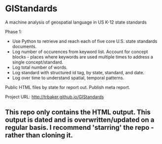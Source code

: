 # GIStandards
A machine analysis of geospatial language in US K-12 state standards

Phase 1:
<ul>
<li>Use Python to retrieve and reach each of five core U.S. state standards documents.
<li>Log number of occurences from keyword list. Account for concept blocks - places where keywords are used multiple times to address a single concept/standard.
<LI>Log total number of words.
<li>Log standard with structured id tag, by state, standard, and date.
<li>Log over time to understand spatial, temporal patterns.
</ul>
Public HTML files by state for report out.
Publish meta report.

Project URL: http://trbaker.github.io/GIStandards

## This repo only contains the HTML output.  This output is dated and is overwritten/updated on a regular basis.  I recommend 'starring' the repo - rather than cloning it.

